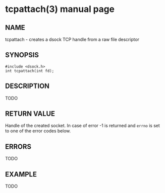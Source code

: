 # tcpattach(3) manual page

## NAME

tcpattach - creates a dsock TCP handle from a raw file descriptor

## SYNOPSIS

```
#include <dsock.h>
int tcpattach(int fd);
```

## DESCRIPTION

TODO

## RETURN VALUE

Handle of the created socket. In case of error -1 is returned and `errno` is set to one of the error codes below.

## ERRORS

TODO

## EXAMPLE

TODO

